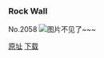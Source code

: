 ### Rock Wall
No.2058
![图片不见了~~~](https://imgs.xkcd.com/comics/rock_wall.png)

[原址](https://xkcd.com//2058) [下载](https://imgs.xkcd.com/comics/rock_wall.png)

